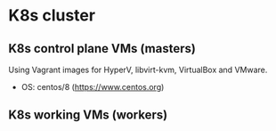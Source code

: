 # K8s cluster

## K8s control plane VMs (masters)
Using Vagrant images for HyperV, libvirt-kvm, VirtualBox and VMware.
- OS: centos/8 (https://www.centos.org)

## K8s working VMs (workers)

##
